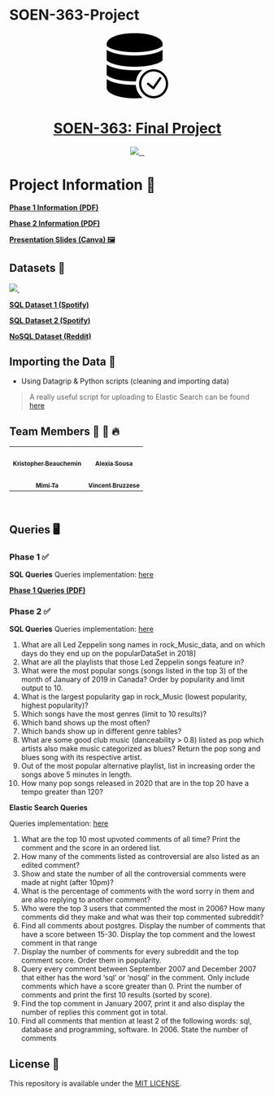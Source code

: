 # SOEN-363-Project

<p align="center">
  <a href="https://github.com/KrisTheCanadian/SOEN-363-Project">
  <img src="./resources/db.png" height="128">
    <h1 align="center">SOEN-363: Final Project</h1>
  </a>
</p>

<p align="center">
  <a aria-label="Github" href="https://github.com/KrisTheCanadian/SOEN-363-Project">
    <img src="https://img.shields.io/badge/GitHub-100000?style=for-the-badge&logo=github&logoColor=white">
  </a>
  <a aria-label="Postgres" href="https://www.postgresql.org/">
    <img alt="" src="https://img.shields.io/badge/postgres-%23316192.svg?style=for-the-badge&logo=postgresql&logoColor=white">
  </a>
  <a aria-label="Elastic Search" href="https://www.elastic.co/">
    <img alt="" src="https://img.shields.io/badge/-ElasticSearch-005571?style=for-the-badge&logo=elasticsearch">
  </a>
      <a aria-label="markdown" href="https://www.python.org/">
    <img alt="" src="https://img.shields.io/badge/python-3670A0?style=for-the-badge&logo=python&logoColor=ffdd54">
  </a>
</p>

# Project Information 🚀

[**Phase 1 Information (PDF)**](./PHASE_1/SOEN_363_Project_Phase1_winter.pdf)

[**Phase 2 Information (PDF)**](./PHASE_2/SOEN363_Project_Phase2-Winter2022.pdf)

[**Presentation Slides (Canva) 🖼**](https://www.canva.com/design/DAE9vDpNF9s/HErhMPvXCfrhe7tPx4mHNw/view?utm_content=DAE9vDpNF9s&utm_campaign=designshare&utm_medium=link2&utm_source=sharebutton)

## Datasets 📙

<p align="left">
  <a aria-label="SQL Dataset" href="https://www.kaggle.com/datasets/pepepython/spotify-huge-database-daily-charts-over-3-years?select=Database+to+calculate+popularity.csv">
    <img src="https://img.shields.io/badge/Spotify-1ED760?style=for-the-badge&logo=spotify&logoColor=white">
  </a>
  <a aria-label="Reddit Dataset" href="https://files.pushshift.io/reddit/comments/">
    <img alt="" src="https://img.shields.io/badge/Reddit-FF4500?style=for-the-badge&logo=reddit&logoColor=white">
  </a>
</p>

[**SQL Dataset 1 (Spotify)**](https://www.kaggle.com/datasets/pepepython/spotify-huge-database-daily-charts-over-3-years?select=Database+to+calculate+popularity.csv)

[**SQL Dataset 2 (Spotify)**](https://www.kaggle.com/datasets/pepepython/spotify-huge-database-daily-charts-over-3-years?select=Database+to+calculate+popularity.csv)

[**NoSQL Dataset (Reddit)**](https://files.pushshift.io/reddit/comments/)

## Importing the Data 📁

- Using Datagrip & Python scripts (cleaning and importing data)

> A really useful script for uploading to Elastic Search can be found [here](./PHASE_2/NoSQL/import_script.py)

## Team Members 💪 🎉 🔥

<div align="center">
<table>
  <tr>
    <td align="center"><a href="https://github.com/KrisTheCanadian"><img src="https://avatars.githubusercontent.com/u/31254679?v=4" width="100px;" alt=""/><br /><sub><b>Kristopher Beauchemin</b></sub></a></td>
        <td align="center"><a href="https://github.com/Alexialsousa"><img src="https://avatars.githubusercontent.com/u/55991887?v=4" width="100px;" alt=""/><br /><sub><b>Alexia Sousa</b></sub></a></td> 
  </tr>
  <tr>
   <td align="center"><a href="https://github.com/mimi-ta"><img src="https://avatars.githubusercontent.com/u/46931367?v=4" width="100px;" alt=""/><br /><sub><b>Mimi Ta</b></sub></a></td>
   <td align="center"><a href="https://github.com/Sirlacksalot"><img src="https://avatars.githubusercontent.com/u/48250748?v=4" width="100px;" alt=""/><br /><sub><b>Vincent Bruzzese</b></sub></a></td>
  </tr>
</table>
</div>
<br>

## Queries 🖥️

### Phase 1 ✅

**SQL Queries**
Queries implementation: [here](./PHASE_1/sql/)

[**Phase 1 Queries (PDF)**](./PHASE_1/SOEN_363_Project_Phase1_winter.pdf)

### Phase 2 ✅

**SQL Queries**
Queries implementation: [here](./PHASE_2/sql/)

<ol>
  <li>What are all Led Zeppelin song names in rock_Music_data, and on which days do they end up on the popularDataSet in 2018]</li>
  <li>What are all the playlists that those Led Zeppelin songs feature in?</li>
  <li>What were the most popular songs (songs listed in the top 3) of the month of January of 2019 in Canada? Order by popularity and limit output to 10.</li>
  <li>What is the largest popularity gap in rock_Music (lowest popularity, highest popularity)?</li>
  <li>Which songs have the most genres (limit to 10 results)?</li>
  <li>Which band shows up the most often?</li>
  <li>Which bands show up in different genre tables?</li>
  <li>What are some good club music (danceability  > 0.8) listed as pop which artists also make music categorized as blues? Return the pop song and blues song with its respective artist.</li>
  <li>Out of the most popular alternative playlist, list in increasing order the songs above 5 minutes in length. </li>
  <li>How many pop songs released in 2020 that are in the top 20 have a tempo greater than 120?</li>
</ol>

**Elastic Search Queries**

Queries implementation: [here](./PHASE_2/NoSQL/queries.py)

<ol>
  <li>What are the top 10 most upvoted comments of all time? Print the comment and the score in an ordered list.</li>
  <li>How many of the comments listed as controversial are also listed as an edited comment?</li>
  <li>Show and state the number of all the controversial comments were made at night (after 10pm)?</li>
  <li>What is the percentage of comments with the word sorry in them and are also replying to another comment?</li>
  <li>Who were the top 3 users that commented the most in 2006? How many comments did they make and what was their top commented subreddit?</li>
  <li>Find all comments about postgres. Display the number of comments that have a score between 15-30. Display the top comment and the lowest comment in that range</li>
  <li>Display the number of comments for every subreddit and the top comment score. Order them in popularity.</li>
  <li>Query every comment between September 2007 and December 2007 that either has the word ‘sql’ or ‘nosql’ in the comment. Only include comments which have a score greater than 0. Print the number of comments and print the first 10 results (sorted by score).</li>
  <li>Find the top comment in January 2007, print it and also display the number of replies this comment got in total.</li>
  <li>Find all comments that mention at least 2 of the following words: sql, database and programming, software. In 2006. State the number of comments </li>
</ol>

## License 📝

This repository is available under the [MIT LICENSE](./LICENSE).
